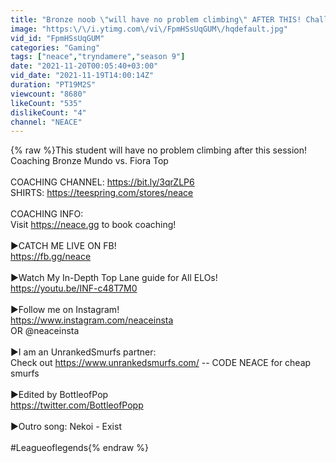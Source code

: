 ```yaml
---
title: "Bronze noob \"will have no problem climbing\" AFTER THIS! Challenger LoL Coaching"
image: "https:\/\/i.ytimg.com\/vi\/FpmHSsUqGUM\/hqdefault.jpg"
vid_id: "FpmHSsUqGUM"
categories: "Gaming"
tags: ["neace","tryndamere","season 9"]
date: "2021-11-20T00:05:40+03:00"
vid_date: "2021-11-19T14:00:14Z"
duration: "PT19M2S"
viewcount: "8680"
likeCount: "535"
dislikeCount: "4"
channel: "NEACE"
---
```

{% raw %}This student will have no problem climbing after this session!<br />Coaching Bronze Mundo vs. Fiora Top<br /><br />COACHING CHANNEL: <a rel="nofollow" target="blank" href="https://bit.ly/3qrZLP6">https://bit.ly/3qrZLP6</a><br />SHIRTS: <a rel="nofollow" target="blank" href="https://teespring.com/stores/neace">https://teespring.com/stores/neace</a><br /><br />COACHING INFO:<br />Visit <a rel="nofollow" target="blank" href="https://neace.gg">https://neace.gg</a> to book coaching!<br /><br />►CATCH ME LIVE ON FB!<br /><a rel="nofollow" target="blank" href="https://fb.gg/neace">https://fb.gg/neace</a><br /><br />►Watch My In-Depth Top Lane guide for All ELOs!<br /><a rel="nofollow" target="blank" href="https://youtu.be/INF-c48T7M0">https://youtu.be/INF-c48T7M0</a><br /><br />►Follow me on Instagram! <br /><a rel="nofollow" target="blank" href="https://www.instagram.com/neaceinsta">https://www.instagram.com/neaceinsta</a> <br />OR @neaceinsta<br /><br />►I am an UnrankedSmurfs partner: <br />Check out <a rel="nofollow" target="blank" href="https://www.unrankedsmurfs.com/">https://www.unrankedsmurfs.com/</a> -- CODE NEACE for cheap smurfs  <br /><br />►Edited by BottleofPop<br /><a rel="nofollow" target="blank" href="https://twitter.com/BottleofPopp">https://twitter.com/BottleofPopp</a><br /><br />►Outro song: Nekoi - Exist<br /><br />#Leagueoflegends{% endraw %}
